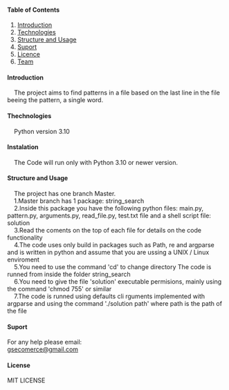 #### Table of Contents
 1. [Introduction](#introduction)
 2. [Technologies](#technologies)
 3. [Structure and Usage](#structure-and-usage)
 4. [Suport](#suport)
 5. [Licence](#licence)
 6. [Team](#Team)


  


  #### Introduction

&nbsp;&nbsp;&nbsp;&nbsp;The project aims to find patterns in a file based on the last line in the file beeing the pattern, a single word.<br />


 #### Thechnologies

&nbsp;&nbsp;&nbsp;&nbsp;Python  version 3.10

#### Instalation
 
 &nbsp;&nbsp;&nbsp;&nbsp;The Code will run only with Python 3.10 or newer version.<br />


#### Structure and Usage
 
&nbsp;&nbsp;&nbsp;&nbsp;The project has one branch Master.<br />
&nbsp;&nbsp;&nbsp;&nbsp;1.Master branch has 1 package: string_search<br /> 
&nbsp;&nbsp;&nbsp;&nbsp;2.Inside this package you have the following python files: main.py, pattern.py, arguments.py, read_file.py, test.txt file and a  shell script file: solution <br /> 
&nbsp;&nbsp;&nbsp;&nbsp;3.Read the coments on the top of each file for details on the code functionality <br /> 
&nbsp;&nbsp;&nbsp;&nbsp;4.The code uses only build in packages such as Path, re and argparse and is written in python and assume that you are ussing a UNIX / Linux enviroment <br /> 
&nbsp;&nbsp;&nbsp;&nbsp;5.You need to use the command 'cd' to change directory The code is runned from inside the folder string_search <br /> 
&nbsp;&nbsp;&nbsp;&nbsp;6.You need to give the file 'solution' executable permisions, mainly using the command 'chmod 755' or similar<br /> 
&nbsp;&nbsp;&nbsp;&nbsp;7.The code is runned using defaults cli rguments implemented with argparse and using the command './solution path'  where path is the path of the file<br /> 


           
 
 
#### Suport 

   For any help please email:<br />
      gsecomerce@gmail.com

#### License
 
   MIT LICENSE




                            
